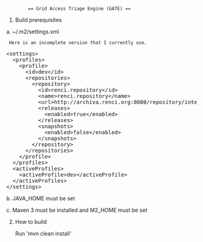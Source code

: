 
            == Grid Access Triage Engine (GATE) ==

1. Build prerequisites

  a. ~/.m2/settings.xml

     Here is an incomplete version that I currently use.

<pre>
&lt;settings&gt;
  &lt;profiles&gt;
    &lt;profile&gt;
      &lt;id&gt;dev&lt;/id&gt;
      &lt;repositories&gt;
        &lt;repository&gt;
          &lt;id&gt;renci.repository&lt;/id&gt;
          &lt;name&gt;renci.repository&lt;/name&gt;
          &lt;url&gt;http://archiva.renci.org:8080/repository/internal&lt;/url&gt;
          &lt;releases&gt;
            &lt;enabled&gt;true&lt;/enabled&gt;
          &lt;/releases&gt;
          &lt;snapshots&gt;
            &lt;enabled&gt;false&lt;/enabled&gt;
          &lt;/snapshots&gt;
        &lt;/repository&gt;
      &lt;/repositories&gt;
    &lt;/profile&gt;
  &lt;/profiles&gt;
  &lt;activeProfiles&gt;
    &lt;activeProfile&gt;dev&lt;/activeProfile&gt;
  &lt;/activeProfiles&gt;
&lt;/settings&gt;
</pre>
  
  b. JAVA_HOME must be set

  c. Maven 3 must be installed and M2_HOME must be set 

2. How to build

    Run 'mvn clean install'




